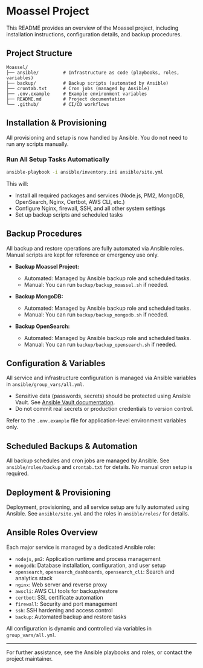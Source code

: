 # Moassel Project

This README provides an overview of the Moassel project, including installation instructions, configuration details, and backup procedures.

## Project Structure

```
Moassel/
├── ansible/         # Infrastructure as code (playbooks, roles, variables)
├── backup/          # Backup scripts (automated by Ansible)
├── crontab.txt      # Cron jobs (managed by Ansible)
├── .env.example     # Example environment variables
├── README.md        # Project documentation
└── .github/         # CI/CD workflows
```

## Installation & Provisioning

All provisioning and setup is now handled by Ansible. You do not need to run any scripts manually.

### Run All Setup Tasks Automatically

```bash
ansible-playbook -i ansible/inventory.ini ansible/site.yml
```

This will:
- Install all required packages and services (Node.js, PM2, MongoDB, OpenSearch, Nginx, Certbot, AWS CLI, etc.)
- Configure Nginx, firewall, SSH, and all other system settings
- Set up backup scripts and scheduled tasks

## Backup Procedures


All backup and restore operations are fully automated via Ansible roles. Manual scripts are kept for reference or emergency use only.

- **Backup Moassel Project:**
  - Automated: Managed by Ansible backup role and scheduled tasks.
  - Manual: You can run `backup/backup_moassel.sh` if needed.

- **Backup MongoDB:**
  - Automated: Managed by Ansible backup role and scheduled tasks.
  - Manual: You can run `backup/backup_mongodb.sh` if needed.

- **Backup OpenSearch:**
  - Automated: Managed by Ansible backup role and scheduled tasks.
  - Manual: You can run `backup/backup_opensearch.sh` if needed.


## Configuration & Variables

All service and infrastructure configuration is managed via Ansible variables in `ansible/group_vars/all.yml`.

- Sensitive data (passwords, secrets) should be protected using Ansible Vault. See [Ansible Vault documentation](https://docs.ansible.com/ansible/latest/user_guide/vault.html).
- Do not commit real secrets or production credentials to version control.

Refer to the `.env.example` file for application-level environment variables only.


## Scheduled Backups & Automation

All backup schedules and cron jobs are managed by Ansible. See `ansible/roles/backup` and `crontab.txt` for details. No manual cron setup is required.


## Deployment & Provisioning

Deployment, provisioning, and all service setup are fully automated using Ansible. See `ansible/site.yml` and the roles in `ansible/roles/` for details.


## Ansible Roles Overview

Each major service is managed by a dedicated Ansible role:

- `nodejs`, `pm2`: Application runtime and process management
- `mongodb`: Database installation, configuration, and user setup
- `opensearch`, `opensearch_dashboards`, `opensearch_cli`: Search and analytics stack
- `nginx`: Web server and reverse proxy
- `awscli`: AWS CLI tools for backup/restore
- `certbot`: SSL certificate automation
- `firewall`: Security and port management
- `ssh`: SSH hardening and access control
- `backup`: Automated backup and restore tasks

All configuration is dynamic and controlled via variables in `group_vars/all.yml`.

---

For further assistance, see the Ansible playbooks and roles, or contact the project maintainer.